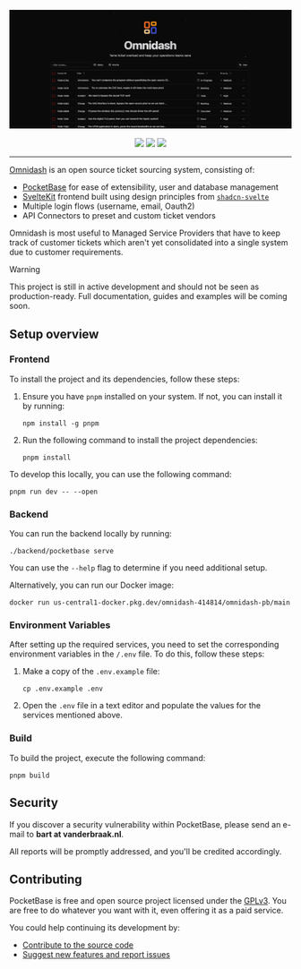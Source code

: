 <p align="center">
    <a href="https://omnidash.io" target="_blank" rel="noopener">
        <img src="/static/github.png" alt="Omnidash - Keep your operation teams sane" />
    </a>
</p>

<div align="center">
  <a href="https://sonarcloud.io/api/project_badges/measure?project=bartvdbraak_omnidash&metric=alert_status"><img src="https://sonarcloud.io/api/project_badges/measure?project=bartvdbraak_omnidash&metric=alert_status" /></a>
  <a href="https://omnidash-unlighthouse.pages.dev"><img src="https://img.shields.io/endpoint?url=https://gist.githubusercontent.com/bartvdbraak/b948b29508e19955106a1037d2a615e6/raw/omnidash.io-unlighthouse.json" /></a>
  <a href="https://github.com/bartvdbraak/omnidash/deployments/activity_log?environment=Production"><img src="https://img.shields.io/github/deployments/bartvdbraak/omnidash/production?label=vercel&logo=vercel" /></a>
</div>

---

[Omnidash](https://omnidash.io) is an open source ticket sourcing system, consisting of:

- [PocketBase](https://pocketbase.io) for ease of extensibility, user and database management
- [SvelteKit](https://kit.svelte.dev) frontend built using design principles from [`shadcn-svelte`](https://www.shadcn-svelte.com/)
- Multiple login flows (username, email, Oauth2)
- API Connectors to preset and custom ticket vendors

Omnidash is most useful to Managed Service Providers that have to keep track of customer tickets which aren't yet consolidated into a single system due to customer requirements.

> [!WARNING]
> This project is still in active development and should not be seen as production-ready.
> Full documentation, guides and examples will be coming soon.

## Setup overview

### Frontend

To install the project and its dependencies, follow these steps:

1.  Ensure you have `pnpm` installed on your system. If not, you can install it by running:

    ```sh-session
    npm install -g pnpm
    ```

2.  Run the following command to install the project dependencies:
    ```sh-session
    pnpm install
    ```

To develop this locally, you can use the following command:

```sh-session
pnpm run dev -- --open
```

### Backend

You can run the backend locally by running:

```sh-session
./backend/pocketbase serve
```

You can use the `--help` flag to determine if you need additional setup.

Alternatively, you can run our Docker image:

```sh-session
docker run us-central1-docker.pkg.dev/omnidash-414814/omnidash-pb/main
```

### Environment Variables

After setting up the required services, you need to set the corresponding environment variables in the `/.env` file. To do this, follow these steps:

1.  Make a copy of the `.env.example` file:
    ```sh-session
    cp .env.example .env
    ```
2.  Open the `.env` file in a text editor and populate the values for the services mentioned above.

### Build

To build the project, execute the following command:

```sh-session
pnpm build
```

## Security

If you discover a security vulnerability within PocketBase, please send an e-mail to **bart at vanderbraak.nl**.

All reports will be promptly addressed, and you'll be credited accordingly.

## Contributing

PocketBase is free and open source project licensed under the [GPLv3](LICENSE).
You are free to do whatever you want with it, even offering it as a paid service.

You could help continuing its development by:

- [Contribute to the source code](.github/CONTRIBUTING.md)
- [Suggest new features and report issues](https://github.com/bartvdbraak/omnidash/issues)
